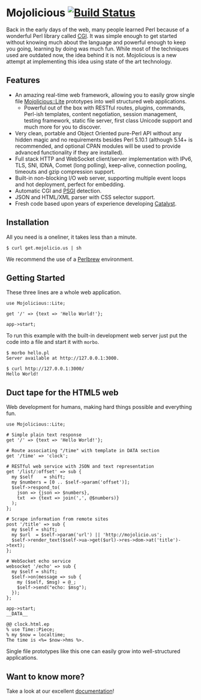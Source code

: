 
# Mojolicious [![Build Status](https://secure.travis-ci.org/kraih/mojo.png)](http://travis-ci.org/kraih/mojo)

  Back in the early days of the web, many people learned Perl because of a
  wonderful Perl library called [CGI](http://metacpan.org/module/CGI). It was
  simple enough to get started without knowing much about the language and
  powerful enough to keep you going, learning by doing was much fun. While
  most of the techniques used are outdated now, the idea behind it is not.
  Mojolicious is a new attempt at implementing this idea using state of the
  art technology.

## Features

  * An amazing real-time web framework, allowing you to easily grow single
    file [Mojolicious::Lite](http://mojolicio.us/perldoc/Mojolicious/Lite)
    prototypes into well structured web applications.
    * Powerful out of the box with RESTful routes, plugins, commands, Perl-ish
      templates, content negotiation, session management, testing framework,
      static file server, first class Unicode support and much more for you to
      discover.
  * Very clean, portable and Object Oriented pure-Perl API without any hidden
    magic and no requirements besides Perl 5.10.1 (although 5.14+ is
    recommended, and optional CPAN modules will be used to provide advanced
    functionality if they are installed).
  * Full stack HTTP and WebSocket client/server implementation with IPv6, TLS,
    SNI, IDNA, Comet (long polling), keep-alive, connection pooling, timeouts
    and gzip compression support.
  * Built-in non-blocking I/O web server, supporting multiple event loops and
    hot deployment, perfect for embedding.
  * Automatic CGI and [PSGI](http://plackperl.org) detection.
  * JSON and HTML/XML parser with CSS selector support.
  * Fresh code based upon years of experience developing
    [Catalyst](http://www.catalystframework.org).

## Installation

  All you need is a oneliner, it takes less than a minute.

    $ curl get.mojolicio.us | sh

  We recommend the use of a [Perlbrew](http://perlbrew.pl) environment.

## Getting Started

  These three lines are a whole web application.

    use Mojolicious::Lite;

    get '/' => {text => 'Hello World!'};

    app->start;

  To run this example with the built-in development web server just put the
  code into a file and start it with `morbo`.

    $ morbo hello.pl
    Server available at http://127.0.0.1:3000.

    $ curl http://127.0.0.1:3000/
    Hello World!

## Duct tape for the HTML5 web

  Web development for humans, making hard things possible and everything fun.

    use Mojolicious::Lite;

    # Simple plain text response
    get '/' => {text => 'Hello World!'};

    # Route associating "/time" with template in DATA section
    get '/time' => 'clock';

    # RESTful web service with JSON and text representation
    get '/list/:offset' => sub {
      my $self    = shift;
      my $numbers = [0 .. $self->param('offset')];
      $self->respond_to(
        json => {json => $numbers},
        txt  => {text => join(',', @$numbers)}
      );
    };

    # Scrape information from remote sites
    post '/title' => sub {
      my $self = shift;
      my $url  = $self->param('url') || 'http://mojolicio.us';
      $self->render_text($self->ua->get($url)->res->dom->at('title')->text);
    };

    # WebSocket echo service
    websocket '/echo' => sub {
      my $self = shift;
      $self->on(message => sub {
        my ($self, $msg) = @_;
        $self->send("echo: $msg");
      });
    };

    app->start;
    __DATA__

    @@ clock.html.ep
    % use Time::Piece;
    % my $now = localtime;
    The time is <%= $now->hms %>.

  Single file prototypes like this one can easily grow into well-structured
  applications.

## Want to know more?

  Take a look at our excellent [documentation](http://mojolicio.us/perldoc>)!
